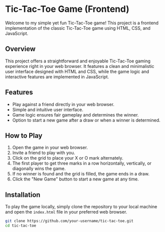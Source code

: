 # Tic-Tac-Toe Game (Frontend)

Welcome to my simple yet fun Tic-Tac-Toe game! This project is a frontend implementation of the classic Tic-Tac-Toe game using HTML, CSS, and JavaScript.

## Overview

This project offers a straightforward and enjoyable Tic-Tac-Toe gaming experience right in your web browser. It features a clean and minimalistic user interface designed with HTML and CSS, while the game logic and interactive features are implemented in JavaScript.

## Features

- Play against a friend directly in your web browser.
- Simple and intuitive user interface.
- Game logic ensures fair gameplay and determines the winner.
- Option to start a new game after a draw or when a winner is determined.

## How to Play

1. Open the game in your web browser.
2. Invite a friend to play with you.
3. Click on the grid to place your X or O mark alternately.
4. The first player to get three marks in a row horizontally, vertically, or diagonally wins the game.
5. If no winner is found and the grid is filled, the game ends in a draw.
6. Click the "New Game" button to start a new game at any time.

## Installation

To play the game locally, simply clone the repository to your local machine and open the `index.html` file in your preferred web browser.

```bash
git clone https://github.com/your-username/tic-tac-toe.git
cd tic-tac-toe
